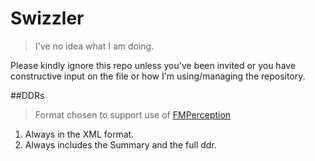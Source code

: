 # Swizzler
>I've no idea what I am doing.

Please kindly ignore this repo unless you've been invited or you have constructive input on the file or how I'm using/managing the repository.




##DDRs
>Format chosen to support use of [FMPerception](https://www.geistinteractive.com/products/fmperception-fast-filemaker-analysis/)

1. Always in the XML format.
2. Always includes the Summary and the full ddr.

